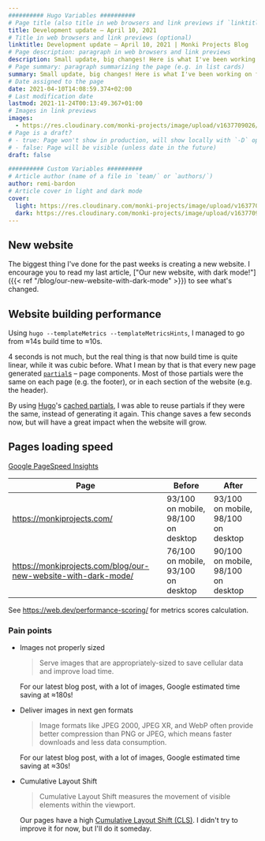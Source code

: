 ```yaml
---
########## Hugo Variables ##########
# Page title (also title in web browsers and link previews if `linktitle` is not specified)
title: Development update – April 10, 2021
# Title in web browsers and link previews (optional)
linktitle: Development update – April 10, 2021 | Monki Projects Blog
# Page description: paragraph in web browsers and link previews
description: Small update, big changes! Here is what I've been working on for the past month.
# Page summary: paragraph summarizing the page (e.g. in list cards)
summary: Small update, big changes! Here is what I've been working on for the past month.
# Date assigned to the page
date: 2021-04-10T14:08:59.374+02:00
# Last modification date
lastmod: 2021-11-24T00:13:49.367+01:00
# Images in link previews
images:
  - https://res.cloudinary.com/monki-projects/image/upload/v1637709026/website/en/uploads/articles/dev-update-2021-04-10/cover-light.jpg
# Page is a draft?
# - true: Page won't show in production, will show locally with `-D` option
# - false: Page will be visible (unless date in the future)
draft: false

########## Custom Variables ##########
# Article author (name of a file in `team/` or `authors/`)
author: remi-bardon
# Article cover in light and dark mode
cover:
  light: https://res.cloudinary.com/monki-projects/image/upload/v1637709026/website/en/uploads/articles/dev-update-2021-04-10/cover-light.jpg
  dark: https://res.cloudinary.com/monki-projects/image/upload/v1637709025/website/en/uploads/articles/dev-update-2021-04-10/cover-dark.jpg
---
```


## New website

The biggest thing I've done for the past weeks is creating a new website.
I encourage you to read my last article, ["Our new website, with dark mode!"]({{< ref "/blog/our-new-website-with-dark-mode" >}})
to see what's changed.

## Website building performance

Using `hugo --templateMetrics --templateMetricsHints`, I managed to go from ≈14s build time to ≈10s.

4 seconds is not much, but the real thing is that now build time is quite linear, while it was cubic before.
What I mean by that is that every new page generated [`partial`s](https://gohugo.io/templates/partials/) – page components.
Most of those partials were the same on each page (e.g. the footer), or in each section of the website (e.g. the header).

By using [Hugo](https://gohugo.io)'s [cached partials](https://gohugo.io/templates/partials/#cached-partials),
I was able to reuse partials if they were the same, instead of generating it again.
This change saves a few seconds now, but will have a great impact when the website will grow.

## Pages loading speed

[Google PageSpeed Insights](https://developers.google.com/speed/pagespeed/insights)

| Page | Before | After |
| --- | --- | --- |
| <https://monkiprojects.com/> | 93/100 on mobile, 98/100 on desktop | 93/100 on mobile, 98/100 on desktop |
| <https://monkiprojects.com/blog/our-new-website-with-dark-mode/> | 76/100 on mobile, 93/100 on desktop | 90/100 on mobile, 98/100 on desktop |

See <https://web.dev/performance-scoring/> for metrics scores calculation.

### Pain points

- Images not properly sized

  > Serve images that are appropriately-sized to save cellular data and improve load time.

  For our latest blog post, with a lot of images, Google estimated time saving at ≈180s!

- Deliver images in next gen formats

  > Image formats like JPEG 2000, JPEG XR, and WebP often provide better compression than PNG or JPEG, which means faster downloads and less data consumption.

  For our latest blog post, with a lot of images, Google estimated time saving at ≈30s!

- Cumulative Layout Shift

  > Cumulative Layout Shift measures the movement of visible elements within the viewport.

  Our pages have a high [Cumulative Layout Shift (CLS)](https://web.dev/cls/). I didn't try to improve it for now, but I'll do it someday.
